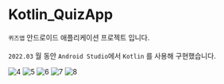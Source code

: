 # Kotlin_QuizApp
`퀴즈앱` 안드로이드 애플리케이션 프로젝트 입니다. <br/><br/>
 `2022.03` 월 동안 `Android Studio`에서 `Kotlin` 를 사용해 구현했습니다.


 ![4](https://github.com/kwonjuyeong/Kotlin_QuizApp/assets/57522230/cc934f43-3ed7-4f55-b2a5-304ac48fb529)
![5](https://github.com/kwonjuyeong/Kotlin_QuizApp/assets/57522230/92f8136a-73e3-40cf-9287-b0e030fd6d83)
![6](https://github.com/kwonjuyeong/Kotlin_QuizApp/assets/57522230/ca3fa13f-d4aa-47f1-9c21-8db95a29bc5c)
![7](https://github.com/kwonjuyeong/Kotlin_QuizApp/assets/57522230/d2f3fea2-ca11-4084-9708-9a2d38a950cb)
![8](https://github.com/kwonjuyeong/Kotlin_QuizApp/assets/57522230/251afae2-f5d7-4f16-9a2a-735e70bc12a9)
